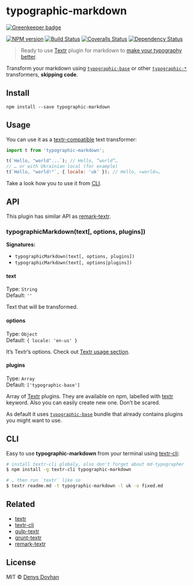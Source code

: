 # typographic-markdown

[![Greenkeeper badge](https://badges.greenkeeper.io/denysdovhan/typographic-markdown.svg)](https://greenkeeper.io/)

[![NPM version][npm-image]][npm-url]
[![Build Status][travis-image]][travis-url]
[![Coveralls Status][coveralls-image]][coveralls-url]
[![Dependency Status][depstat-image]][depstat-url]

> Ready to use [Textr][textr] plugin for markdown to [make your typography better][typewriter-habits].

Transform your markdown using [`typographic-base`][typographic-base] or other [`typographic-*`][tfs] transformers, **skipping code**.

[typewriter-habits]: http://practicaltypography.com/typewriter-habits.html
[typographic-base]: https://github.com/iamstarkov/typographic-base
[tfs]: https://www.npmjs.com/browse/keyword/typographic

## Install

    npm install --save typographic-markdown

## Usage

You can use it as a [textr-compatible][textr-compatible] text transformer:

```js
import t from 'typographic-markdown';

t(`Hello, "world"...`); // Hello, “world”…
// … or with Ukrainian local (for example)
t(`Hello, "world!"`, { locale: 'uk' }); // Hello, «world»…
```

Take a look how you to use it from [CLI](#cli).

[textr-compatible]: https://github.com/shuvalov-anton/textr#plugins-api

## API

This plugin has similar API as [remark-textr][remark-textr].

### typographicMarkdown(text[, options, plugins])

**Signatures:**

* `typographicMarkdown(text[, options, plugins])`
* `typographicMarkdown(text[, options|plugins])`

#### text

Type: `String`  
Default: `''`

Text that will be transformed.

#### options

Type: `Object`  
Default: `{ locale: 'en-us' }`

It’s Textr’s options. Check out [Textr usage section][textr-usage].

[textr-usage]: https://github.com/shuvalov-anton/textr#usage

#### plugins

Type: `Array`  
Default: `['typographic-base']`

Array of [Textr][textr] plugins. They are available on npm, labelled with [textr][textr-plugins] keyword. Also you can easily create new one. Don’t be scared.

As default it uses [`typographic-base`][typographic-base] bundle that already contains plugins you might want to use.

[textr-plugins]: https://www.npmjs.com/browse/keyword/textr
[remark-textr]: https://github.com/denysdovhan/remark-textr

## CLI

Easy to use **typographic-markdown** from your terminal using [textr-cli][textr-cli]:

```bash
# install textr-cli globaly, also don't forget about md-typographer
$ npm install -g textr-cli typographic-markdown

# … then run `textr` like so
$ textr readme.md -t typographic-markdown -l uk -o fixed.md
```

## Related

* [textr]( https://github.com/shuvalov-anton/textr)
* [textr-cli](https://github.com/denysdovhan/textr-cli)
* [gulp-textr]( https://github.com/andrepolischuk/gulp-textr)
* [grunt-textr]( https://github.com/denysdovhan/grunt-textr)
* [remark-textr][remark-textr]

## License

MIT © [Denys Dovhan](http://denysdovhan.com)

[textr]: https://github.com/shuvalov-anton/textr
[textr-cli]: https://github.com/denysdovhan/textr-cli

[iso]: http://www.wikiwand.com/en/List_of_ISO_639-1_codes

[npm-url]: https://npmjs.org/package/typographic-markdown
[npm-image]: https://img.shields.io/npm/v/typographic-markdown.svg?style=flat-square

[travis-url]: https://travis-ci.org/denysdovhan/typographic-markdown
[travis-image]: https://img.shields.io/travis/denysdovhan/typographic-markdown.svg?style=flat-square

[coveralls-url]: https://coveralls.io/r/denysdovhan/typographic-markdown
[coveralls-image]: https://img.shields.io/coveralls/denysdovhan/typographic-markdown.svg?style=flat-square

[depstat-url]: https://david-dm.org/denysdovhan/typographic-markdown
[depstat-image]: https://david-dm.org/denysdovhan/typographic-markdown.svg?style=flat-square

